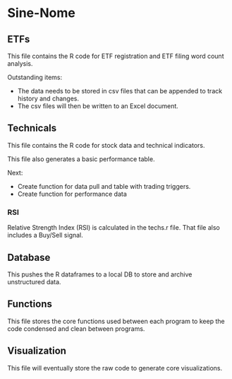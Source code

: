 # Sine-Nome

## ETFs

This file contains the R code for ETF registration and ETF filing word count analysis. 

Outstanding items:

* The data needs to be stored in csv files that can be appended to track history and changes. 
* The csv files will then be written to an Excel document.

## Technicals

This file contains the R code for stock data and technical indicators.

This file also generates a basic performance table. 

Next:

* Create function for data pull and table with trading triggers.  
* Create function for performance data

### RSI

Relative Strength Index (RSI) is calculated in the techs.r file. That file also includes a Buy/Sell signal. 

## Database

This pushes the R dataframes to a local DB to store and archive unstructured data. 

## Functions

This file stores the core functions used between each program to keep the code condensed and clean between programs. 

## Visualization 

This file will eventually store the raw code to generate core visualizations. 